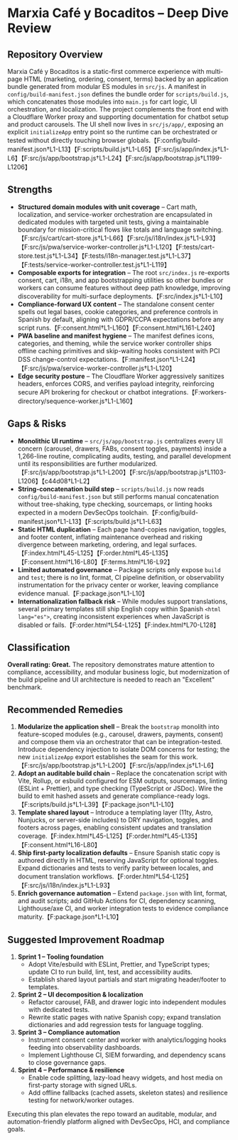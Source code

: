 # Marxia Café y Bocaditos – Deep Dive Review

## Repository Overview
Marxia Café y Bocaditos is a static-first commerce experience with multi-page HTML (marketing, ordering, consent, terms) backed by an application bundle generated from modular ES modules in `src/js`. A manifest in `config/build-manifest.json` defines the bundle order for `scripts/build.js`, which concatenates those modules into `main.js` for cart logic, UI orchestration, and localization. The project complements the front end with a Cloudflare Worker proxy and supporting documentation for chatbot setup and product carousels. The UI shell now lives in `src/js/app/`, exposing an explicit `initializeApp` entry point so the runtime can be orchestrated or tested without directly touching browser globals.【F:config/build-manifest.json†L1-L13】【F:scripts/build.js†L1-L65】【F:src/js/app/index.js†L1-L6】【F:src/js/app/bootstrap.js†L1-L24】【F:src/js/app/bootstrap.js†L1199-L1206】

## Strengths
- **Structured domain modules with unit coverage** – Cart math, localization, and service-worker orchestration are encapsulated in dedicated modules with targeted unit tests, giving a maintainable boundary for mission-critical flows like totals and language switching.【F:src/js/cart/cart-store.js†L1-L66】【F:src/js/i18n/index.js†L1-L93】【F:src/js/pwa/service-worker-controller.js†L1-L120】【F:tests/cart-store.test.js†L1-L34】【F:tests/i18n-manager.test.js†L1-L37】【F:tests/service-worker-controller.test.js†L1-L119】
- **Composable exports for integration** – The root `src/index.js` re-exports consent, cart, i18n, and app bootstrapping utilities so other bundles or workers can consume features without deep path knowledge, improving discoverability for multi-surface deployments.【F:src/index.js†L1-L10】
- **Compliance-forward UX content** – The standalone consent center spells out legal bases, cookie categories, and preference controls in Spanish by default, aligning with GDPR/CCPA expectations before any script runs.【F:consent.html†L1-L160】【F:consent.html†L161-L240】
- **PWA baseline and manifest hygiene** – The manifest defines icons, categories, and theming, while the service worker controller ships offline caching primitives and skip-waiting hooks consistent with PCI DSS change-control expectations.【F:manifest.json†L1-L24】【F:src/js/pwa/service-worker-controller.js†L1-L120】
- **Edge security posture** – The Cloudflare Worker aggressively sanitizes headers, enforces CORS, and verifies payload integrity, reinforcing secure API brokering for checkout or chatbot integrations.【F:workers-directory/sequence-worker.js†L1-L160】

## Gaps & Risks
- **Monolithic UI runtime** – `src/js/app/bootstrap.js` centralizes every UI concern (carousel, drawers, FABs, consent toggles, payments) inside a 1,266-line routine, complicating audits, testing, and parallel development until its responsibilities are further modularized.【F:src/js/app/bootstrap.js†L1-L200】【F:src/js/app/bootstrap.js†L1103-L1206】【c44d08†L1-L2】
- **String-concatenation build step** – `scripts/build.js` now reads `config/build-manifest.json` but still performs manual concatenation without tree-shaking, type checking, sourcemaps, or linting hooks expected in a modern DevSecOps toolchain.【F:config/build-manifest.json†L1-L13】【F:scripts/build.js†L1-L63】
- **Static HTML duplication** – Each page hand-copies navigation, toggles, and footer content, inflating maintenance overhead and risking divergence between marketing, ordering, and legal surfaces.【F:index.html†L45-L125】【F:order.html†L45-L135】【F:consent.html†L16-L80】【F:terms.html†L16-L92】
- **Limited automated governance** – Package scripts only expose `build` and `test`; there is no lint, format, CI pipeline definition, or observability instrumentation for the privacy center or worker, leaving compliance evidence manual.【F:package.json†L1-L10】
- **Internationalization fallback risk** – While modules support translations, several primary templates still ship English copy within Spanish `<html lang="es">`, creating inconsistent experiences when JavaScript is disabled or fails.【F:order.html†L54-L125】【F:index.html†L70-L128】

## Classification
**Overall rating: Great.** The repository demonstrates mature attention to compliance, accessibility, and modular business logic, but modernization of the build pipeline and UI architecture is needed to reach an "Excellent" benchmark.

## Recommended Remedies
1. **Modularize the application shell** – Break the `bootstrap` monolith into feature-scoped modules (e.g., carousel, drawers, payments, consent) and compose them via an orchestrator that can be integration-tested. Introduce dependency injection to isolate DOM concerns for testing; the new `initializeApp` export establishes the seam for this work.【F:src/js/app/bootstrap.js†L1-L200】【F:src/js/app/index.js†L1-L6】
2. **Adopt an auditable build chain** – Replace the concatenation script with Vite, Rollup, or esbuild configured for ESM outputs, sourcemaps, linting (ESLint + Prettier), and type checking (TypeScript or JSDoc). Wire the build to emit hashed assets and generate compliance-ready logs.【F:scripts/build.js†L1-L39】【F:package.json†L1-L10】
3. **Template shared layout** – Introduce a templating layer (11ty, Astro, Nunjucks, or server-side includes) to DRY navigation, toggles, and footers across pages, enabling consistent updates and translation coverage.【F:index.html†L45-L125】【F:order.html†L45-L135】【F:consent.html†L16-L80】
4. **Ship first-party localization defaults** – Ensure Spanish static copy is authored directly in HTML, reserving JavaScript for optional toggles. Expand dictionaries and tests to verify parity between locales, and document translation workflows.【F:order.html†L54-L125】【F:src/js/i18n/index.js†L1-L93】
5. **Enrich governance automation** – Extend `package.json` with lint, format, and audit scripts; add GitHub Actions for CI, dependency scanning, Lighthouse/axe CI, and worker integration tests to evidence compliance maturity.【F:package.json†L1-L10】

## Suggested Improvement Roadmap
1. **Sprint 1 – Tooling foundation**
   - Adopt Vite/esbuild with ESLint, Prettier, and TypeScript types; update CI to run build, lint, test, and accessibility audits.
   - Establish shared layout partials and start migrating header/footer to templates.
2. **Sprint 2 – UI decomposition & localization**
   - Refactor carousel, FAB, and drawer logic into independent modules with dedicated tests.
   - Rewrite static pages with native Spanish copy; expand translation dictionaries and add regression tests for language toggling.
3. **Sprint 3 – Compliance automation**
   - Instrument consent center and worker with analytics/logging hooks feeding into observability dashboards.
   - Implement Lighthouse CI, SIEM forwarding, and dependency scans to close governance gaps.
4. **Sprint 4 – Performance & resilience**
   - Enable code splitting, lazy-load heavy widgets, and host media on first-party storage with signed URLs.
   - Add offline fallbacks (cached assets, skeleton states) and resilience testing for network/worker outages.

Executing this plan elevates the repo toward an auditable, modular, and automation-friendly platform aligned with DevSecOps, HCI, and compliance goals.

